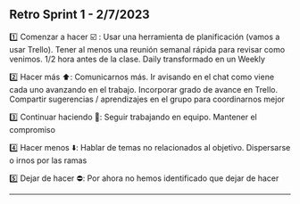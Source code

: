 ## Retro Sprint 1 - 2/7/2023

:one:
Comenzar a hacer :ballot_box_with_check: : Usar una herramienta de planificación (vamos a usar Trello). Tener al menos una reunión semanal rápida para revisar como venimos. 1/2 hora antes de la clase. Daily transformado en un Weekly

:two:
Hacer más :arrow_up:: Comunicarnos más.  Ir avisando en el chat como viene cada uno avanzando en el trabajo. Incorporar grado de avance en Trello. Compartir sugerencias / aprendizajes en el grupo para coordinarnos mejor 

:three:
Continuar haciendo :muscle:: Seguir trabajando en equipo. Mantener el compromiso

:four:
Hacer menos :arrow_down:: Hablar de temas no relacionados al objetivo. Dispersarse o irnos por las ramas

:five:
Dejar de hacer :no_entry:: Por ahora no hemos identificado que dejar de hacer

***
